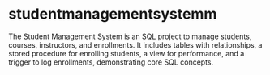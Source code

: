 # studentmanagementsystemm
The Student Management System is an SQL project to manage students, courses, instructors, and enrollments. It includes tables with relationships, a stored procedure for enrolling students, a view for performance, and a trigger to log enrollments, demonstrating core SQL concepts.
